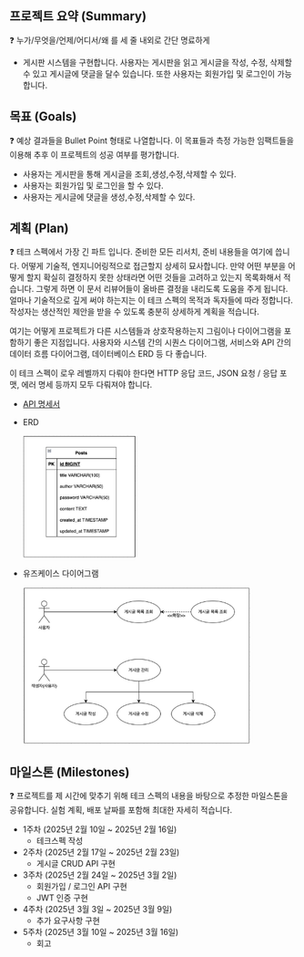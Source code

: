 ## 프로젝트 요약 (Summary)

<aside>
❓ 누가/무엇을/언제/어디서/왜 를 세 줄 내외로 간단 명료하게
</aside>

- 게시판 시스템을 구현합니다. 사용자는 게시판을 읽고 게시글을 작성, 수정, 삭제할 수 있고 게시글에 댓글을 달수 있습니다. 또한 사용자는 회원가입 및 로그인이 가능합니다.

## 목표 (Goals)

<aside>
❓ 예상 결과들을 Bullet Point 형태로 나열합니다. 이 목표들과 측정 가능한 임팩트들을 이용해 추후 이 프로젝트의 성공 여부를 평가합니다.
</aside>

- 사용자는 게시판을 통해 게시글을 조회,생성,수정,삭제할 수 있다.
- 사용자는 회원가입 및 로그인을 할 수 있다.
- 사용자는 게시글에 댓글을 생성,수정,삭제할 수 있다.

## 계획 (Plan)

<aside>
❓ 테크 스펙에서 가장 긴 파트 입니다. 준비한 모든 리서치, 준비 내용들을 여기에 씁니다. 어떻게 기술적, 엔지니어링적으로 접근할지 상세히 묘사합니다. 만약 어떤 부분을 어떻게 할지 확실히 결정하지 못한 상태라면 어떤 것들을 고려하고 있는지 목록화해서 적습니다. 그렇게 하면 이 문서 리뷰어들이 올바른 결정을 내리도록 도움을 주게 됩니다. 얼마나 기술적으로 깊게 써야 하는지는 이 테크 스펙의 목적과 독자들에 따라 정합니다. 작성자는 생산적인 제안을 받을 수 있도록 충분히 상세하게 계획을 적습니다.

여기는 어떻게 프로젝트가 다른 시스템들과 상호작용하는지 그림이나 다이어그램을 포함하기 좋은 지점입니다. 사용자와 시스템 간의 시퀀스 다이어그램, 서비스와 API 간의 데이터 흐름 다이어그램, 데이터베이스 ERD 등 다 좋습니다.

이 테크 스펙이 로우 레벨까지 다뤄야 한다면 HTTP 응답 코드, JSON 요청 / 응답 포맷, 에러 명세 등까지 모두 다뤄져야 합니다.
</aside>

- [API 명세서](https://moon-jang.github.io/hhplus-precourse-api-docs/)

- ERD
  
  <img src="/assignments/week1/erd.png" width="200">

- 유즈케이스 다이어그램
  
  <img src="/assignments/week1/use-case.png" width="400">


## 마일스톤 (Milestones)

<aside>
❓ 프로젝트를 제 시간에 맞추기 위해 테크 스펙의 내용을 바탕으로 추정한 마일스톤을 공유합니다. 실험 계획, 배포 날짜를 포함해 최대한 자세히 적습니다.
</aside>

- 1주차 (2025년 2월 10일 ~ 2025년 2월 16일)
  - 테크스펙 작성
- 2주차 (2025년 2월 17일 ~ 2025년 2월 23일)
  - 게시글 CRUD API 구현
- 3주차 (2025년 2월 24일 ~ 2025년 3월 2일)
  - 회원가입 / 로그인 API 구현
  - JWT 인증 구현
- 4주차 (2025년 3월 3일 ~ 2025년 3월 9일)
  - 추가 요구사항 구현
- 5주차 (2025년 3월 10일 ~ 2025년 3월 16일)
  - 회고